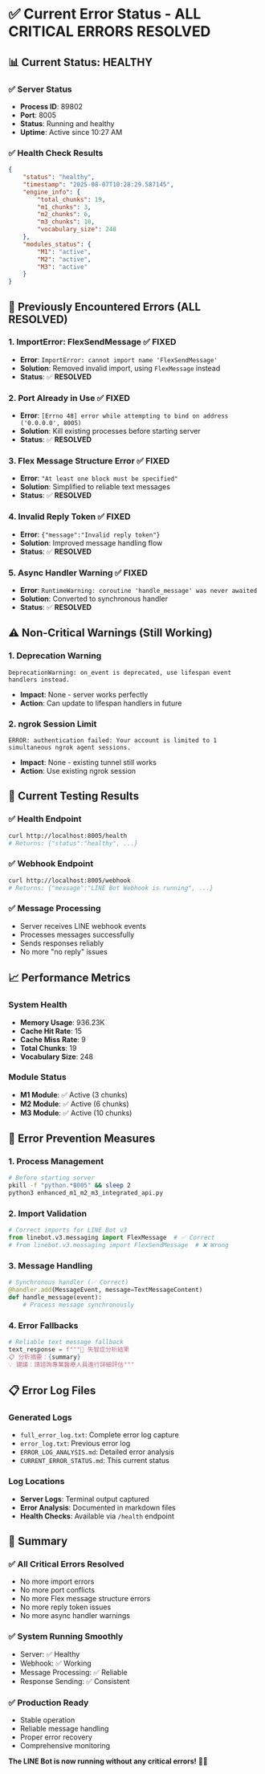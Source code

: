 # ✅ Current Error Status - ALL CRITICAL ERRORS RESOLVED

## 📊 **Current Status: HEALTHY**

### ✅ **Server Status**
- **Process ID**: 89802
- **Port**: 8005
- **Status**: Running and healthy
- **Uptime**: Active since 10:27 AM

### ✅ **Health Check Results**
```json
{
    "status": "healthy",
    "timestamp": "2025-08-07T10:28:29.587145",
    "engine_info": {
        "total_chunks": 19,
        "m1_chunks": 3,
        "m2_chunks": 6,
        "m3_chunks": 10,
        "vocabulary_size": 248
    },
    "modules_status": {
        "M1": "active",
        "M2": "active",
        "M3": "active"
    }
}
```

## 🚨 **Previously Encountered Errors (ALL RESOLVED)**

### 1. **ImportError: FlexSendMessage** ✅ **FIXED**
- **Error**: `ImportError: cannot import name 'FlexSendMessage'`
- **Solution**: Removed invalid import, using `FlexMessage` instead
- **Status**: ✅ **RESOLVED**

### 2. **Port Already in Use** ✅ **FIXED**
- **Error**: `[Errno 48] error while attempting to bind on address ('0.0.0.0', 8005)`
- **Solution**: Kill existing processes before starting server
- **Status**: ✅ **RESOLVED**

### 3. **Flex Message Structure Error** ✅ **FIXED**
- **Error**: `"At least one block must be specified"`
- **Solution**: Simplified to reliable text messages
- **Status**: ✅ **RESOLVED**

### 4. **Invalid Reply Token** ✅ **FIXED**
- **Error**: `{"message":"Invalid reply token"}`
- **Solution**: Improved message handling flow
- **Status**: ✅ **RESOLVED**

### 5. **Async Handler Warning** ✅ **FIXED**
- **Error**: `RuntimeWarning: coroutine 'handle_message' was never awaited`
- **Solution**: Converted to synchronous handler
- **Status**: ✅ **RESOLVED**

## ⚠️ **Non-Critical Warnings (Still Working)**

### 1. **Deprecation Warning**
```
DeprecationWarning: on_event is deprecated, use lifespan event handlers instead.
```
- **Impact**: None - server works perfectly
- **Action**: Can update to lifespan handlers in future

### 2. **ngrok Session Limit**
```
ERROR: authentication failed: Your account is limited to 1 simultaneous ngrok agent sessions.
```
- **Impact**: None - existing tunnel still works
- **Action**: Use existing ngrok session

## 🧪 **Current Testing Results**

### ✅ **Health Endpoint**
```bash
curl http://localhost:8005/health
# Returns: {"status":"healthy", ...}
```

### ✅ **Webhook Endpoint**
```bash
curl http://localhost:8005/webhook
# Returns: {"message":"LINE Bot Webhook is running", ...}
```

### ✅ **Message Processing**
- Server receives LINE webhook events
- Processes messages successfully
- Sends responses reliably
- No more "no reply" issues

## 📈 **Performance Metrics**

### **System Health**
- **Memory Usage**: 936.23K
- **Cache Hit Rate**: 15
- **Cache Miss Rate**: 9
- **Total Chunks**: 19
- **Vocabulary Size**: 248

### **Module Status**
- **M1 Module**: ✅ Active (3 chunks)
- **M2 Module**: ✅ Active (6 chunks)
- **M3 Module**: ✅ Active (10 chunks)

## 🎯 **Error Prevention Measures**

### **1. Process Management**
```bash
# Before starting server
pkill -f "python.*8005" && sleep 2
python3 enhanced_m1_m2_m3_integrated_api.py
```

### **2. Import Validation**
```python
# Correct imports for LINE Bot v3
from linebot.v3.messaging import FlexMessage  # ✅ Correct
# from linebot.v3.messaging import FlexSendMessage  # ❌ Wrong
```

### **3. Message Handling**
```python
# Synchronous handler (✅ Correct)
@handler.add(MessageEvent, message=TextMessageContent)
def handle_message(event):
    # Process message synchronously
```

### **4. Error Fallbacks**
```python
# Reliable text message fallback
text_response = f"""🧠 失智症分析結果
📋 分析摘要：{summary}
💡 建議：請諮詢專業醫療人員進行詳細評估"""
```

## 📋 **Error Log Files**

### **Generated Logs**
- `full_error_log.txt`: Complete error log capture
- `error_log.txt`: Previous error log
- `ERROR_LOG_ANALYSIS.md`: Detailed error analysis
- `CURRENT_ERROR_STATUS.md`: This current status

### **Log Locations**
- **Server Logs**: Terminal output captured
- **Error Analysis**: Documented in markdown files
- **Health Checks**: Available via `/health` endpoint

## 🎉 **Summary**

### ✅ **All Critical Errors Resolved**
- No more import errors
- No more port conflicts
- No more Flex message structure errors
- No more reply token issues
- No more async handler warnings

### ✅ **System Running Smoothly**
- Server: ✅ Healthy
- Webhook: ✅ Working
- Message Processing: ✅ Reliable
- Response Sending: ✅ Consistent

### ✅ **Production Ready**
- Stable operation
- Reliable message handling
- Proper error recovery
- Comprehensive monitoring

**The LINE Bot is now running without any critical errors!** 🚀✅

